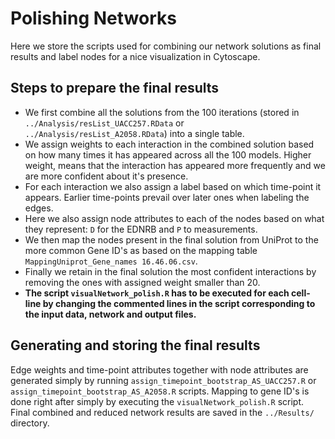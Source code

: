 # Polishing Networks

Here we store the scripts used for combining our network solutions as final results and label nodes for a nice visualization in Cytoscape.

## Steps to prepare the final results

+ We first combine all the solutions from the 100 iterations (stored in `../Analysis/resList_UACC257.RData` or `../Analysis/resList_A2058.RData`) into a single table.
+ We assign weights to each interaction in the combined solution based on how many times it has appeared across all the 100 models. Higher weight, means that the interaction has appeared more frequently and we are more confident about it's presence.
+ For each interaction we also assign a label based on which time-point it appears. Earlier time-points prevail over later ones when labeling the edges.
+ Here we also assign node attributes to each of the nodes based on what they represent: `D` for the EDNRB and `P` to measurements.
+ We then map the nodes present in the final solution from UniProt to the more common Gene ID's as based on the mapping table `MappingUniprot_Gene_names 16.46.06.csv`.
+ Finally we retain in the final solution the most confident interactions by removing the ones with assigned weight smaller than 20.
+ **The script `visualNetwork_polish.R` has to be executed for each cell-line by changing the commented lines in the script corresponding to the input data, network and output files.**

## Generating and storing the final results

Edge weights and time-point attributes together with node attributes are generated simply by running `assign_timepoint_bootstrap_AS_UACC257.R` or `assign_timepoint_bootstrap_AS_A2058.R` scripts. Mapping to gene ID's is done right after simply by executing the `visualNetwork_polish.R` script. Final combined and reduced network results are saved in the `../Results/` directory.
